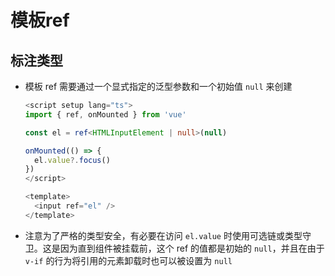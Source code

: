 # 模板ref

## 标注类型

+ 模板 ref 需要通过一个显式指定的泛型参数和一个初始值 `null` 来创建

    ```ts
    <script setup lang="ts">
    import { ref, onMounted } from 'vue'

    const el = ref<HTMLInputElement | null>(null)

    onMounted(() => {
      el.value?.focus()
    })
    </script>

    <template>
      <input ref="el" />
    </template>
    ```

+ 注意为了严格的类型安全，有必要在访问 `el.value` 时使用可选链或类型守卫。这是因为直到组件被挂载前，这个 ref 的值都是初始的 `null`，并且在由于 `v-if` 的行为将引用的元素卸载时也可以被设置为 `null`
